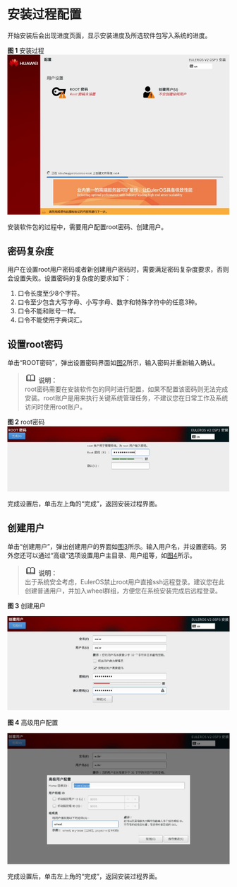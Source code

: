 # 安装过程配置<a name="ZH-CN_TOPIC_0182741277"></a>

开始安装后会出现进度页面，显示安装进度及所选软件包写入系统的进度。

**图 1**  安装过程<a name="zh-cn_topic_0090571614_zh-cn_topic_0084097771_zh-cn_topic_0072985013_zh-cn_topic_0050852532_zh-cn_topic_0022427724_fig40119778165757"></a>  
![](figures/安装过程.jpg "安装过程")

安装软件包的过程中，需要用户配置root密码、创建用户。

## 密码复杂度<a name="zh-cn_topic_0090571614_zh-cn_topic_0084097771_zh-cn_topic_0072985013_zh-cn_topic_0050852532_zh-cn_topic_0022427724_section65002838171532"></a>

用户在设置root用户密码或者新创建用户密码时，需要满足密码复杂度要求，否则会设置失败。设置密码的复杂度的要求如下：

1.  口令长度至少8个字符。
2.  口令至少包含大写字母、小写字母、数字和特殊字符中的任意3种。
3.  口令不能和账号一样。
4.  口令不能使用字典词汇。

## 设置root密码<a name="zh-cn_topic_0090571614_zh-cn_topic_0084097771_zh-cn_topic_0072985013_zh-cn_topic_0050852532_zh-cn_topic_0022427724_section52727701171541"></a>

单击“ROOT密码”，弹出设置密码界面如[图2](#zh-cn_topic_0090571614_zh-cn_topic_0084097771_zh-cn_topic_0072985013_zh-cn_topic_0050852532_zh-cn_topic_0022427724_fig2801928162949)所示，输入密码并重新输入确认。

>![](public_sys-resources/icon-note.gif) **说明：**   
>root密码需要在安装软件包的同时进行配置，如果不配置该密码则无法完成安装。root账户是用来执行关键系统管理任务，不建议您在日常工作及系统访问时使用root账户。  

**图 2**  root密码<a name="zh-cn_topic_0090571614_zh-cn_topic_0084097771_zh-cn_topic_0072985013_zh-cn_topic_0050852532_zh-cn_topic_0022427724_fig2801928162949"></a>  
![](figures/root密码.jpg "root密码")

完成设置后，单击左上角的“完成”，返回安装过程界面。

## 创建用户<a name="zh-cn_topic_0090571614_zh-cn_topic_0084097771_zh-cn_topic_0072985013_zh-cn_topic_0050852532_zh-cn_topic_0022427724_section1533722217160"></a>

单击“创建用户”，弹出创建用户的界面如[图3](#zh-cn_topic_0090571614_zh-cn_topic_0084097771_zh-cn_topic_0072985013_zh-cn_topic_0050852532_zh-cn_topic_0022427724_fig3095814216301)所示。输入用户名，并设置密码。另外您还可以通过“高级”选项设置用户主目录、用户组等，如[图4](#zh-cn_topic_0090571614_zh-cn_topic_0084097771_zh-cn_topic_0072985013_zh-cn_topic_0050852532_zh-cn_topic_0022427724_fig4494915816301)所示。

>![](public_sys-resources/icon-note.gif) **说明：**   
>出于系统安全考虑，EulerOS禁止root用户直接ssh远程登录。建议您在此创建普通用户，并加入wheel群组，方便您在系统安装完成后远程登录。  

**图 3**  创建用户<a name="zh-cn_topic_0090571614_zh-cn_topic_0084097771_zh-cn_topic_0072985013_zh-cn_topic_0050852532_zh-cn_topic_0022427724_fig3095814216301"></a>  


![](figures/zh-cn_image_0183223404.jpg)

**图 4**  高级用户配置<a name="zh-cn_topic_0090571614_zh-cn_topic_0084097771_zh-cn_topic_0072985013_zh-cn_topic_0050852532_zh-cn_topic_0022427724_fig4494915816301"></a>  


![](figures/zh-cn_image_0183223509.jpg)

完成设置后，单击左上角的“完成”，返回安装过程界面。

